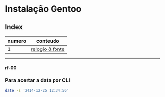 # Instalação Gentoo

## Index

| numero | conteudo |
|---|---|
| 1 | [relogio & fonte](#rf-00) |

---

#### rf-00
### Para acertar a data por CLI
```bash
date -s '2014-12-25 12:34:56'
```
